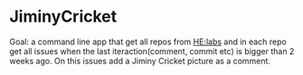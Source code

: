 JiminyCricket
=============

Goal: a command line app that get all repos from [HE:labs](https://github.com/Helabs)
and in each repo get all issues when the last iteraction(comment, commit etc)
is bigger than 2 weeks ago.
On this issues add a Jiminy Cricket picture as a comment.
